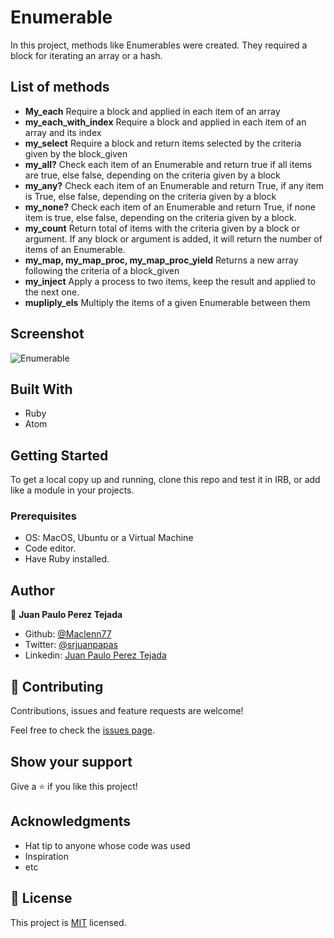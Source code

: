 # Enumerable
In this project, methods like Enumerables were created. They required a block for iterating an array or a hash.

## List of methods

- **My_each** Require a block and applied in each item of an array
- **my_each_with_index** Require a block and applied in each item of an array and its index
- **my_select** Require a block and return items selected by the criteria given by the block_given
- **my_all?** Check each item of an Enumerable and return true if all items are true, else false, depending on the criteria given by a block
- **my_any?** Check each item of an Enumerable and return True, if any item is True, else false, depending on the criteria given by a block
- **my_none?** Check each item of an Enumerable and return True, if none item is true, else false, depending on the criteria given by a block.
- **my_count** Return total of items with the criteria given by a block or argument. If any block or argument is added, it will return the number of items of an Enumerable.
- **my_map, my_map_proc, my_map_proc_yield** Returns a new array following the criteria of a block_given
- **my_inject** Apply a process to two items, keep the result and applied to the next one.
- **mupliply_els** Multiply the items of a given Enumerable between them

## Screenshot

![Enumerable](https://user-images.githubusercontent.com/1808402/79390056-a0bd2a00-7f34-11ea-9456-9407791e4a02.png)

## Built With

- Ruby
- Atom

## Getting Started

To get a local copy up and running, clone this repo and test it in IRB, or add like a module in your projects.

### Prerequisites
- OS: MacOS, Ubuntu or a Virtual Machine
- Code editor.
- Have Ruby installed.


## Author

👤 **Juan Paulo Perez Tejada**

- Github: [@Maclenn77](https://github.com/Maclenn77)
- Twitter: [@srjuanpapas](https://twitter.com/srjuanpapas)
- Linkedin: [Juan Paulo Perez Tejada](https://mx.linkedin.com/in/juanpaulopereztejada)

## 🤝 Contributing

Contributions, issues and feature requests are welcome!

Feel free to check the [issues page](issues/).

## Show your support

Give a ⭐️ if you like this project!

## Acknowledgments

- Hat tip to anyone whose code was used
- Inspiration
- etc

## 📝 License

This project is [MIT](lic.url) licensed.
